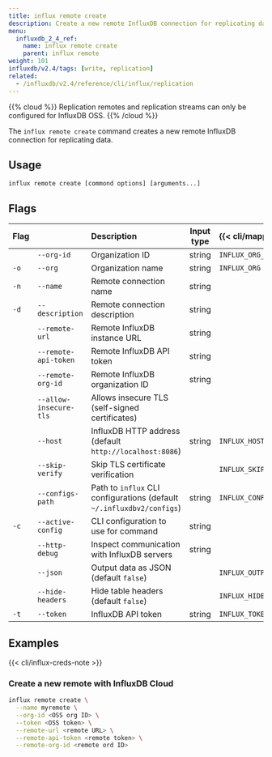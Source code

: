 ```yaml
---
title: influx remote create
description: Create a new remote InfluxDB connection for replicating data.
menu:
  influxdb_2_4_ref:
    name: influx remote create
    parent: influx remote
weight: 101
influxdb/v2.4/tags: [write, replication]
related:
  - /influxdb/v2.4/reference/cli/influx/replication
---
```


{{% cloud %}}
Replication remotes and replication streams can only be configured for InfluxDB OSS.
{{% /cloud %}}

The `influx remote create` command creates a new remote InfluxDB connection for replicating data.

## Usage
```
influx remote create [commond options] [arguments...]
```

## Flags

| Flag |                        | Description                                                           | Input type | {{< cli/mapped >}}    |
| :--- | :--------------------- | :-------------------------------------------------------------------- | :--------: | :-------------------- |
|      | `--org-id`             | Organization ID                                                       |   string   | `INFLUX_ORG_ID`       |
| `-o` | `--org`                | Organization name                                                     |   string   | `INFLUX_ORG`          |
| `-n` | `--name`               | Remote connection name                                                |   string   |                       |
| `-d` | `--description`        | Remote connection description                                         |   string   |                       |
|      | `--remote-url`         | Remote InfluxDB instance URL                                          |   string   |                       |
|      | `--remote-api-token`   | Remote InfluxDB API token                                             |   string   |                       |
|      | `--remote-org-id`      | Remote InfluxDB organization ID                                       |   string   |                       |
|      | `--allow-insecure-tls` | Allows insecure TLS (self-signed certificates)                        |            |                       |
|      | `--host`               | InfluxDB HTTP address (default `http://localhost:8086`)               |   string   | `INFLUX_HOST`         |
|      | `--skip-verify`        | Skip TLS certificate verification                                     |            | `INFLUX_SKIP_VERIFY`  |
|      | `--configs-path`       | Path to `influx` CLI configurations (default `~/.influxdbv2/configs`) |   string   | `INFLUX_CONFIGS_PATH` |
| `-c` | `--active-config`      | CLI configuration to use for command                                  |   string   |                       |
|      | `--http-debug`         | Inspect communication with InfluxDB servers                           |   string   |                       |
|      | `--json`               | Output data as JSON (default `false`)                                 |            | `INFLUX_OUTPUT_JSON`  |
|      | `--hide-headers`       | Hide table headers (default `false`)                                  |            | `INFLUX_HIDE_HEADERS` |
| `-t` | `--token`              | InfluxDB API token                                                    |   string   | `INFLUX_TOKEN`        |

## Examples

{{< cli/influx-creds-note >}}

### Create a new remote with InfluxDB Cloud

```sh
influx remote create \
  --name myremote \
  --org-id <OSS org ID> \
  --token <OSS token> \
  --remote-url <remote URL> \
  --remote-api-token <remote token> \
  --remote-org-id <remote ord ID>
```
